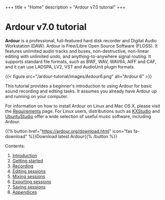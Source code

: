 +++
title = "Home"
description = "Ardour v7.0 tutorial"
+++

# Ardour v7.0 tutorial

**Ardour** is a professional, full-featured hard disk recorder and Digital Audio 
Workstation (DAW). Ardour is Free/Libre Open Source Software (FLOSS). It
features unlimited audio tracks and buses, non-destructive, non-linear
editing with unlimited undo, and anything-to-anywhere signal routing. It
supports standard file formats, such as BWF, WAV, WAV64, AIFF and CAF,
and it can use LADSPA, LV2, VST and AudioUnit plugin formats.

{{< figure src="/ardour-tutorial/images/Ardour6.png" alt="Ardour 6" >}}

This tutorial provides a beginner's introduction to using Ardour for basic sound 
recording and editing tasks. It assumes you already have Ardour up and running
on your computer.

For information on how to install Ardour on Linux and Mac OS X, please visit the
[Requirements](https://ardour.org/requirements.html) page. For Linux users, 
distributions such as [KXStudio](http://kxstudio.sourceforge.net/)
and [UbuntuStudio](http://ubuntustudio.org/) offer a wide selection of useful
music software, including Ardour.

{{% button href="https://ardour.org/download.html" icon="fas fa-download" %}}Download latest Ardour{{% /button %}}

Contents:

1. [Introduction](introduction/)
2. [Getting started](getting-started/)
3. [Recording](recording/)
4. [Editing sessions](editing-sessions/)
5. [Mixing sessions](mixing-sessions/)
6. [Exporting sessions](exporting-sessions/)
7. [Saving sessions](saving-sessions/)
8. [Appendices](appendices/)
